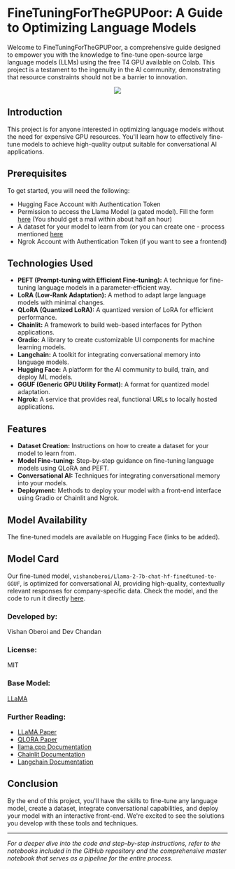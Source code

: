 # FineTuningForTheGPUPoor: A Guide to Optimizing Language Models

Welcome to FineTuningForTheGPUPoor, a comprehensive guide designed to empower you with the knowledge to fine-tune open-source large language models (LLMs) using the free T4 GPU available on Colab. This project is a testament to the ingenuity in the AI community, demonstrating that resource constraints should not be a barrier to innovation.

<p align='center'>
  <img src='https://venturebeat.com/wp-content/uploads/2023/07/nuneybits_vector_art_of_a_llama_programming_8c825672-172b-4e69-a6f1-b7c9e8bf5294.png?w=1200&strip=all'>
</p>

## Introduction

This project is for anyone interested in optimizing language models without the need for expensive GPU resources. You'll learn how to effectively fine-tune models to achieve high-quality output suitable for conversational AI applications.

## Prerequisites

To get started, you will need the following:
- Hugging Face Account with Authentication Token
- Permission to access the Llama Model (a gated model). Fill the form [here](https://llama.meta.com/llama-downloads/)
(You should get a mail within about half an hour)
- A dataset for your model to learn from (or you can create one - process mentioned [here](Data_Prep.ipynb)
- Ngrok Account with Authentication Token (if you want to see a frontend)

## Technologies Used

- **PEFT (Prompt-tuning with Efficient Fine-tuning):** A technique for fine-tuning language models in a parameter-efficient way.
- **LoRA (Low-Rank Adaptation):** A method to adapt large language models with minimal changes.
- **QLoRA (Quantized LoRA):** A quantized version of LoRA for efficient performance.
- **Chainlit:** A framework to build web-based interfaces for Python applications.
- **Gradio:** A library to create customizable UI components for machine learning models.
- **Langchain:** A toolkit for integrating conversational memory into language models.
- **Hugging Face:** A platform for the AI community to build, train, and deploy ML models.
- **GGUF (Generic GPU Utility Format):** A format for quantized model adaptation.
- **Ngrok:** A service that provides real, functional URLs to locally hosted applications.


## Features

- **Dataset Creation:** Instructions on how to create a dataset for your model to learn from.
- **Model Fine-tuning:** Step-by-step guidance on fine-tuning language models using QLoRA and PEFT.
- **Conversational AI:** Techniques for integrating conversational memory into your models.
- **Deployment:** Methods to deploy your model with a front-end interface using Gradio or Chainlit and Ngrok.

## Model Availability

The fine-tuned models are available on Hugging Face (links to be added).

## Model Card

Our fine-tuned model, `vishanoberoi/Llama-2-7b-chat-hf-finedtuned-to-GGUF`, is optimized for conversational AI, providing high-quality, contextually relevant responses for company-specific data. Check the model, and the code to run it directly [here]().

### Developed by:
Vishan Oberoi and Dev Chandan

### License:
MIT

### Base Model:
[LLaMA](https://huggingface.co/meta-llama/Llama-2-7b-chat-hf)

### Further Reading:
- [LLaMA Paper](https://arxiv.org/abs/2302.13971)
- [QLORA Paper](https://arxiv.org/abs/2305.14314)
- [llama.cpp Documentation](https://github.com/ggerganov/llama.cpp)
- [Chainlit Documentation](https://docs.chainlit.io/get-started/overview)
- [Langchain Documentation](https://python.langchain.com/docs/get_started/introduction)


## Conclusion

By the end of this project, you'll have the skills to fine-tune any language model, create a dataset, integrate conversational capabilities, and deploy your model with an interactive front-end. We're excited to see the solutions you develop with these tools and techniques.

---

*For a deeper dive into the code and step-by-step instructions, refer to the notebooks included in the GitHub repository and the comprehensive master notebook that serves as a pipeline for the entire process.*
